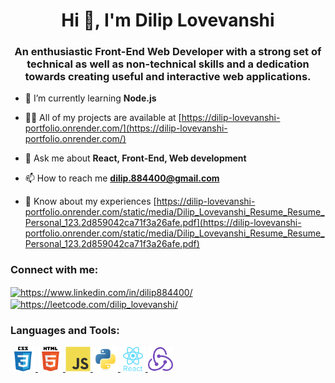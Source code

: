 <h1 align="center">Hi 👋, I'm Dilip Lovevanshi</h1>
<h3 align="center">An enthusiastic Front-End Web Developer with a strong set of technical as well as non-technical skills and a dedication towards creating useful and interactive web applications.</h3>

- 🌱 I’m currently learning **Node.js**

- 👨‍💻 All of my projects are available at [https://dilip-lovevanshi-portfolio.onrender.com/](https://dilip-lovevanshi-portfolio.onrender.com/)

- 💬 Ask me about **React, Front-End, Web development**

- 📫 How to reach me **dilip.884400@gmail.com**

- 📄 Know about my experiences [https://dilip-lovevanshi-portfolio.onrender.com/static/media/Dilip_Lovevanshi_Resume_Resume_Personal_123.2d859042ca71f3a26afe.pdf](https://dilip-lovevanshi-portfolio.onrender.com/static/media/Dilip_Lovevanshi_Resume_Resume_Personal_123.2d859042ca71f3a26afe.pdf)

<h3 align="left">Connect with me:</h3>
<p align="left">
<a href="https://linkedin.com/in/https://www.linkedin.com/in/dilip884400/" target="blank"><img align="center" src="https://raw.githubusercontent.com/rahuldkjain/github-profile-readme-generator/master/src/images/icons/Social/linked-in-alt.svg" alt="https://www.linkedin.com/in/dilip884400/" height="30" width="40" /></a>
<a href="https://www.leetcode.com/https://leetcode.com/dilip_lovevanshi/" target="blank"><img align="center" src="https://raw.githubusercontent.com/rahuldkjain/github-profile-readme-generator/master/src/images/icons/Social/leet-code.svg" alt="https://leetcode.com/dilip_lovevanshi/" height="30" width="40" /></a>
</p>

<h3 align="left">Languages and Tools:</h3>
<p align="left"> <a href="https://www.w3schools.com/css/" target="_blank" rel="noreferrer"> <img src="https://raw.githubusercontent.com/devicons/devicon/master/icons/css3/css3-original-wordmark.svg" alt="css3" width="40" height="40"/> </a> <a href="https://www.w3.org/html/" target="_blank" rel="noreferrer"> <img src="https://raw.githubusercontent.com/devicons/devicon/master/icons/html5/html5-original-wordmark.svg" alt="html5" width="40" height="40"/> </a> <a href="https://developer.mozilla.org/en-US/docs/Web/JavaScript" target="_blank" rel="noreferrer"> <img src="https://raw.githubusercontent.com/devicons/devicon/master/icons/javascript/javascript-original.svg" alt="javascript" width="40" height="40"/> </a> <a href="https://www.python.org" target="_blank" rel="noreferrer"> <img src="https://raw.githubusercontent.com/devicons/devicon/master/icons/python/python-original.svg" alt="python" width="40" height="40"/> </a> <a href="https://reactjs.org/" target="_blank" rel="noreferrer"> <img src="https://raw.githubusercontent.com/devicons/devicon/master/icons/react/react-original-wordmark.svg" alt="react" width="40" height="40"/> </a> <a href="https://redux.js.org" target="_blank" rel="noreferrer"> <img src="https://raw.githubusercontent.com/devicons/devicon/master/icons/redux/redux-original.svg" alt="redux" width="40" height="40"/> </a> </p>
